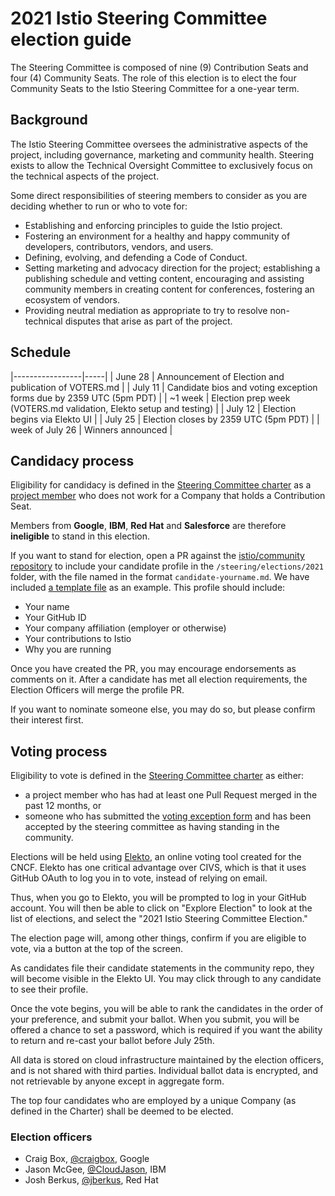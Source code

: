 # 2021 Istio Steering Committee election guide

The Steering Committee is composed of nine (9) Contribution Seats and four (4) Community Seats. The role of this election is to elect the four Community Seats to the Istio Steering Committee for a one-year term.

## Background

The Istio Steering Committee oversees the administrative aspects of the project, including governance, marketing and community health. Steering exists to allow the Technical Oversight Committee to exclusively focus on the technical aspects of the project.

Some direct responsibilities of steering members to consider as you are deciding whether to run or who to vote for:

- Establishing and enforcing principles to guide the Istio project.
- Fostering an environment for a healthy and happy community of developers, contributors, vendors, and users.
- Defining, evolving, and defending a Code of Conduct.
- Setting marketing and advocacy direction for the project; establishing a publishing schedule and vetting content, encouraging and assisting community members in creating content for conferences, fostering an ecosystem of vendors.
- Providing neutral mediation as appropriate to try to resolve non-technical disputes that arise as part of the project.

## Schedule

|-----------------|-----|
| June 28         | Announcement of Election and publication of VOTERS.md |
| July 11         | Candidate bios and voting exception forms due by 2359 UTC (5pm PDT) |
| ~1 week         | Election prep week (VOTERS.md validation, Elekto setup and testing) |
| July 12         | Election begins via Elekto UI |
| July 25         | Election closes by 2359 UTC (5pm PDT) |
| week of July 26 | Winners announced |

## Candidacy process

Eligibility for candidacy is defined in the [Steering Committee charter](../../CHARTER.md) as a [project member](../../../ROLES.md#member) who does not work for a Company that holds a Contribution Seat.

Members from **Google**, **IBM**, **Red Hat** and **Salesforce** are therefore **ineligible** to stand in this election.

If you want to stand for election, open a PR against the [istio/community repository](https://github.com/istio/community) to include
your candidate profile in the `/steering/elections/2021` folder, with the file named in the format `candidate-yourname.md`. We have included [a template file](nomination-template.md) as an example. This profile should include:

- Your name
- Your GitHub ID
- Your company affiliation (employer or otherwise)
- Your contributions to Istio
- Why you are running

Once you have created the PR, you may encourage endorsements as comments on it. After a candidate has met all election requirements, the Election Officers will merge the profile PR.

If you want to nominate someone else, you may do so, but please confirm their interest first.

## Voting process

Eligibility to vote is defined in the [Steering Committee charter](../../CHARTER.md) as either:

- a project member who has had at least one Pull Request merged in the past 12 months, or
- someone who has submitted the [voting exception form](https://forms.gle/gvJemYA9ECey3K7b6) and has been accepted by the steering committee as having standing in the community.

Elections will be held using [Elekto](https://elekto.io/), an online voting tool
created for the CNCF. Elekto has one critical advantage over CIVS, which is that
it uses GitHub OAuth to log you in to vote, instead of relying on email.

Thus, when you go to Elekto, you will be prompted to log in your GitHub account.
You will then be able to click on "Explore Election" to look at the list of
elections, and select the "2021 Istio Steering Committee Election."

The election page will, among other things, confirm if you are eligible to vote,
via a button at the top of the screen.

As candidates file their candidate statements in the community repo, they will
become visible in the Elekto UI.  You may click through to any candidate to see
their profile.

Once the vote begins, you will be able to rank the candidates in the order of
your preference, and submit your ballot.  When you submit, you will be offered
a chance to set a password, which is required if you want the ability to return
and re-cast your ballot before July 25th.

All data is stored on cloud infrastructure maintained by the election officers,
and is not shared with third parties. Individual ballot data is encrypted, and
not retrievable by anyone except in aggregate form.

The top four candidates who are employed by a unique Company (as defined in the
Charter) shall be deemed to be elected.

### Election officers

- Craig Box, [@craigbox](https://github.com/craigbox), Google
- Jason McGee, [@CloudJason](https://github.com/CloudJason), IBM
- Josh Berkus, [@jberkus](https://github.com/jberkus), Red Hat
